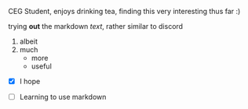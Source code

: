 CEG Student, enjoys drinking tea, finding this very interesting thus far :)

trying **out** the markdown *text*, rather similar to discord

1. albeit
2. much
	* more
	* useful
	
- [x] I hope
- [ ] Learning to use markdown

